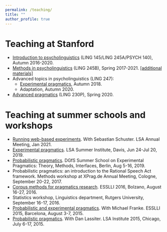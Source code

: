 ```yaml
---
permalink: /teaching/
title: ""
author_profile: true
---
```


# Teaching at Stanford

- [Introduction to psycholinguistics](https://canvas.stanford.edu/courses/124942) (LING 145/LING 245A/PSYCH 140), Autumn 2016-2020.
- [Methods in psycholinguistics](https://canvas.stanford.edu/courses/115658) (LING 245B), Spring 2017-2021. [\[additional materials\]](https://github.com/thegricean/LINGUIST245B)
- Advanced topics in psycholinguistics (LING 247):
	- [Experimental pragmatics](https://thegricean.github.io/xprag-ling247/), Autumn 2018.
	- Adaptation, Autumn 2020.
- [Advanced pragmatics](https://docs.google.com/document/d/1Hdrf9thDu8ZT97WLPIrGuce447J7-8bb4-P-0TxxOAw/edit?usp=sharing) (LING 230P), Spring 2020.

# Teaching at summer schools and workshops

- [Running web-based experiments](https://sebschu.github.io/web-based-experiments/). With Sebastian Schuster. LSA Annual Meeting, Jan 2021.
- [Experimental pragmatics](https://docs.google.com/document/d/1urxD-TGjSe-5xAupO-9xJ4YO1uXGMsWBmSyzQ1WHyC0/edit?usp=sharing). LSA Summer Institute, Davis, Jun 24-Jul 20, 2019.
- [Probabilistic pragmatics](http://www.problang.org/). DGfS Summer School on Experimental Pragmatics: Theory, Methods, Interfaces, Berlin, Aug 5-16, 2019.
- Probabilistic pragmatics: an introduction to the Rational Speech Act framework. Methods workshop at XPrag.de Annual Meeting, Cologne, September 20-22, 2017.
- [Corpus methods for pragmatics research](https://thegricean.github.io/esslli2016_corpuspragmatics/). ESSLLI 2016, Bolzano, August 16-27, 2016.
- Statistics workshop, Linguistics department, Rutgers University, September 16-17, 2016.
- [Probabilistic and experimental pragmatics](https://sites.google.com/site/pepesslli2015/). With Michael Franke. ESSLLI 2015, Barcelona, August 3-7, 2015.
- [Probabilistic pragmatics](https://sites.google.com/site/probabilisticpragmatics/). With Dan Lassiter. LSA Institute 2015, Chicago, July 6-17, 2015.